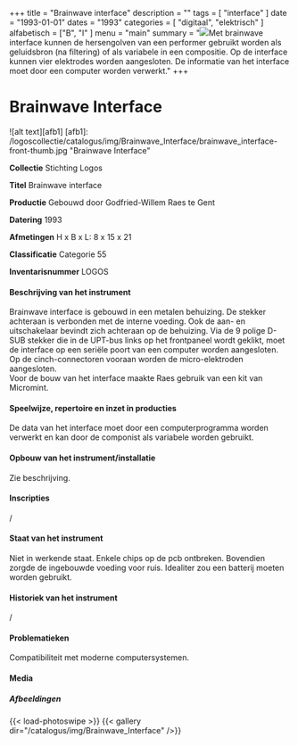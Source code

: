 +++
title = "Brainwave interface"
description = ""
tags = [
    "interface"
]
date = "1993-01-01"
dates = "1993"
categories = [
    "digitaal",
    "elektrisch"
]
alfabetisch = ["B", "I"
]
menu = "main"
summary = "<a href='/logoscollectie/catalogus/1993/brainwave_interface'><img src='/logoscollectie/catalogus/img/Brainwave_Interface/brainwave_interface-front-thumb.jpg'></a>Met brainwave interface kunnen de hersengolven van een performer gebruikt worden als geluidsbron (na filtering) of als variabele in een compositie. Op de interface kunnen vier elektrodes worden aangesloten. De informatie van het interface moet door een computer worden verwerkt."
+++

# Brainwave Interface

![alt text][afb1]
[afb1]: /logoscollectie/catalogus/img/Brainwave_Interface/brainwave_interface-front-thumb.jpg "Brainwave Interface"

**Collectie**
Stichting Logos

**Titel**
Brainwave interface

**Productie**
Gebouwd door Godfried-Willem Raes te Gent

**Datering**
1993

**Afmetingen**
H x B x L: 8 x 15 x 21

**Classificatie**
Categorie 55

**Inventarisnummer**
LOGOS

#### Beschrijving van het instrument
Brainwave interface is gebouwd in een metalen behuizing. De stekker achteraan is verbonden met de interne voeding. Ook de aan- en uitschakelaar bevindt zich achteraan op de behuizing.
Via de 9 polige D-SUB stekker die in de UPT-bus links op het frontpaneel wordt geklikt, moet de interface op een seriële poort van een computer worden aangesloten. Op de cinch-connectoren vooraan worden de micro-elektroden aangesloten.   
Voor de bouw van het interface maakte Raes gebruik van een kit van Micromint.

#### Speelwijze, repertoire en inzet in producties
De data van het interface moet door een computerprogramma worden verwerkt en kan door de componist als variabele worden gebruikt.

#### Opbouw van het instrument/installatie
Zie beschrijving.

#### Inscripties
/

#### Staat van het instrument
Niet in werkende staat. Enkele chips op de pcb ontbreken. Bovendien zorgde de ingebouwde voeding voor ruis. Idealiter zou een batterij moeten worden gebruikt.

#### Historiek van het instrument
/

#### Problematieken
Compatibiliteit met moderne computersystemen.

#### Media
##### Afbeeldingen
{{< load-photoswipe >}}
{{< gallery dir="/catalogus/img/Brainwave_Interface" />}}

